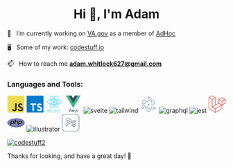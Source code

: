 <h1 align="center">Hi 👋, I'm Adam</h1>

🔭 &nbsp; I’m currently working on [VA.gov](https://va.gov) as a member of [AdHoc](https://adhocteam.us)

🖥️ &nbsp; Some of my work: [codestuff.io](https://codestuff.io/)

📫 &nbsp; How to reach me **adam.whitlock627@gmail.com**

<h3 align="left">Languages and Tools:</h3>
<p align="left">
  <img src="https://raw.githubusercontent.com/devicons/devicon/master/icons/javascript/javascript-original.svg" alt="javascript" width="40" height="40"/> 
  
  <img src="https://raw.githubusercontent.com/devicons/devicon/master/icons/typescript/typescript-original.svg" alt="typescript" width="40" height="40"/>
  
  <img src="https://raw.githubusercontent.com/devicons/devicon/master/icons/react/react-original-wordmark.svg" alt="react" width="40" height="40"/>
  
  <img src="https://raw.githubusercontent.com/devicons/devicon/master/icons/vuejs/vuejs-original-wordmark.svg" alt="vuejs" width="40" height="40"/>
  
  <img src="https://upload.wikimedia.org/wikipedia/commons/1/1b/Svelte_Logo.svg" alt="svelte" width="40" height="40"/>
  
  <img src="https://www.vectorlogo.zone/logos/tailwindcss/tailwindcss-icon.svg" alt="tailwind" width="40" height="40"/>
  
  <img src="https://raw.githubusercontent.com/devicons/devicon/master/icons/electron/electron-original.svg" alt="electron" width="40" height="40"/> 
  
  <img src="https://www.vectorlogo.zone/logos/graphql/graphql-icon.svg" alt="graphql" width="40" height="40"/> 
  
  <img src="https://www.vectorlogo.zone/logos/jestjsio/jestjsio-icon.svg" alt="jest" width="40" height="40"/>
  
  <img src="https://raw.githubusercontent.com/devicons/devicon/master/icons/laravel/laravel-original.svg" alt="laravel" width="40" height="40"/>
  
  <img src="https://raw.githubusercontent.com/devicons/devicon/master/icons/php/php-original.svg" alt="php" width="40" height="40"/> 
  
  <img src="https://www.vectorlogo.zone/logos/adobe_illustrator/adobe_illustrator-icon.svg" alt="illustrator" width="40" height="40"/>

  <img src="https://raw.githubusercontent.com/devicons/devicon/master/icons/photoshop/photoshop-line.svg" alt="photoshop" width="40" height="40"/>  
   
  </p>

<p align="left"> <a href="https://twitter.com/codestuff2" target="blank"><img src="https://img.shields.io/twitter/follow/codestuff2?logo=twitter&style=for-the-badge" alt="codestuff2" /></a> </p>

<p>Thanks for looking, and have a great day! 👻</p>
